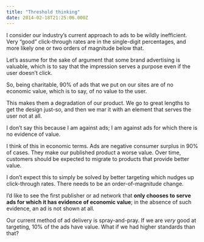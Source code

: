 ```yaml
---
title: "Threshold thinking"
date: 2014-02-18T21:25:06.000Z
---
```


I consider our industry’s current approach to ads to be wildly inefficient. Very “good” click-through rates are in the single-digit percentages, and more likely one or two orders of magnitude below that.

Let’s assume for the sake of argument that some brand advertising is valuable, which is to say that the impression serves a purpose even if the user doesn’t click.

So, being charitable, 90% of ads that we put on our sites are of no economic value, which is to say, of no value to the user.

This makes them a degradation of our product. We go to great lengths to get the design just-so, and then we mar it with an element that serves the user not at all.

I don’t say this because I am against ads; I am against ads for which there is no evidence of value.

I think of this in economic terms. Ads are negative consumer surplus in 90% of cases. They make our published product a worse value. Over time, customers should be expected to migrate to products that provide better value.

I don’t expect this to simply be solved by better targeting which nudges up click-through rates. There needs to be an order-of-magnitude change.

I’d like to see the first publisher or ad network that **only chooses to serve ads for which it has evidence of economic value**; in the absence of such evidence, an ad is not shown at all.

Our current method of ad delivery is spray-and-pray. If we are _very_ good at targeting, 10% of the ads have value. What if we had higher standards than that?
